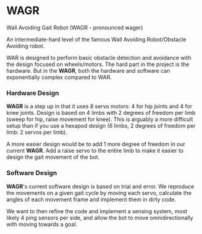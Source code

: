# WAGR
Wall Avoiding Gait Robot (WAGR - pronounced wager)



An intermediate-hard level of the famous Wall Avoiding Robot/Obstacle Avoiding robot.

WAR is designed to perform basic obstacle detection and avoidance with the design focused on wheels/motors. The hard part in the project is the hardware. But in the <b>WAGR</b>, both the hardware and software can exponentially complex compared to WAR.

### Hardware Design
<b>WAGR</b> is a step up in that it uses 8 servo motors: 4 for hip joints and 4 for knee joints. Design is based on 4 limbs with 2 degrees of freedom per limb (sweep for hip, raise movement for knee). This is arguably a more difficult setup than if you use a hexapod design (6 limbs, 2 degrees of freedom per limb: 2 servos per limb).

A more easier design would be to add 1 more degree of freedom in our current <b>WAGR</b>. Add a raise servo to the entire limb to make it easier to design the gait movement of the bot.

### Software Design
<b>WAGR</b>'s current software design is based on trial and error. We reproduce the movements on a given gait cycle by moving each servo, calculate the angles of each movement frame and implement them in dirty code.

We want to then refine the code and implement a sensing system, most likely 4 ping sensors per side, and allow the bot to move omnidirectionally with moving towards a goal.

